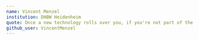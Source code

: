 ```yaml
---
name: Vincent Menzel
institution: DHBW Heidenheim
quote: Once a new technology rolls over you, if you're not part of the steamroller, you're part of the road
github_user: VincentMenzel
---
```

